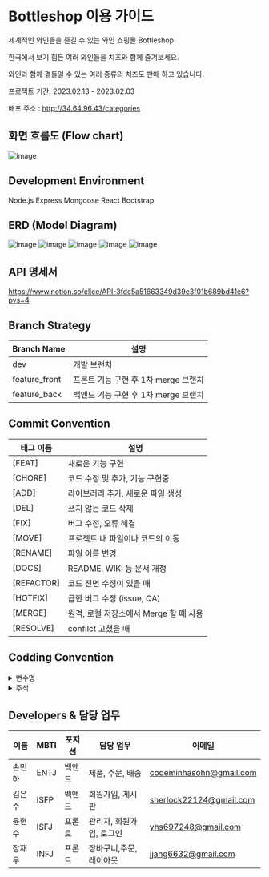 # Bottleshop 이용 가이드

세계적인 와인들을 즐길 수 있는 와인 쇼핑몰 Bottleshop

한국에서 보기 힘든 여러 와인들을 치즈와 함께 즐겨보세요. 

와인과 함께 곁들일 수 있는 여러 종류의 치즈도 판매 하고 있습니다.

프로젝트 기간: 2023.02.13 - 2023.02.03 <br>

배포 주소 : http://34.64.96.43/categories

## 화면 흐름도 (Flow chart)
![image](https://user-images.githubusercontent.com/121041665/232260733-1724602f-195e-41ba-9576-15c3d7506d10.png)

## Development Environment
Node.js Express Mongoose React Bootstrap

## ERD (Model Diagram)
![image](https://user-images.githubusercontent.com/121041665/232260738-4c7e9811-675b-41fe-ae18-bfd129b6b32a.png)
![image](https://user-images.githubusercontent.com/121041665/232260739-3ef54a3d-1337-48d0-84d1-6716b35597eb.png)
![image](https://user-images.githubusercontent.com/121041665/232260744-00f0e289-dbda-4135-944c-84bb45536072.png)
![image](https://user-images.githubusercontent.com/121041665/232260751-19d8ab37-8d8b-4b32-a2d2-ea4aff7e039a.png)
![image](https://user-images.githubusercontent.com/121041665/232260757-1ad63008-a786-4075-811a-14b815398ced.png)


## API 명세서
https://www.notion.so/elice/API-3fdc5a51663349d39e3f01b689bd41e6?pvs=4

## Branch Strategy
| Branch Name   | 설명                       |
|---------------|--------------------------|
| dev           | 개발 브랜치                   |
| feature_front | 프론트 기능 구현 후 1차 merge 브랜치 |
| feature_back  | 백앤드 기능 구현 후 1차 merge 브랜치 |

## Commit Convention      
| 태그 이름 | 설명 |
| --- | --- |
| [FEAT] | 새로운 기능 구현 |
| [CHORE] | 코드 수정 및 추가, 기능 구현중 |
| [ADD] | 라이브러리 추가, 새로운 파일 생성 |
| [DEL] | 쓰지 않는 코드 삭제 |
| [FIX] | 버그 수정, 오류 해결 |
| [MOVE] | 프로젝트 내 파일이나 코드의 이동 |
| [RENAME] | 파일 이름 변경 |
| [DOCS] | README, WIKI 등 문서 개정 |
| [REFACTOR] | 코드 전면 수정이 있을 때 |
| [HOTFIX] | 급한 버그 수정 (issue, QA) |
| [MERGE] | 원격, 로컬 저장소에서 Merge 할 때 사용 |
| [RESOLVE] | confilct 고쳤을 때 |

## Codding Convention
<details>
<summary>변수명</summary>
<div markdown="1"> 
      
- 변수명은 항상 Carmel Case 사용 <br>
- 함수의 경우 동사+명사 사용<br>
    - ex) getInformation()<br>
- flag 변수는 조동사 + flag 종류로 구성 ([flag 변수란?](https://m.blog.naver.com/scyan2011/221610951335))<br>
    - ex) isNum<br>
- 약어는 되도록 사용하지 않는다.
</div>
</details>

<details>
<summary>주석</summary>
<div markdown="1">   
    
- 한 줄 주석은 `//`를 사용한다.<br>
- 그 이상은 `/** */`를 사용한다.
</div>
</details>

## Developers & 담당 업무
| 이름 | MBTI | 포지션 | 담당 업무 | 이메일 |
| --- | --- | --- | --- | --- |
| 손민하 | ENTJ | 백앤드 | 제품, 주문, 배송 | codeminhasohn@gmail.com |
| 김은주 | ISFP | 백앤드 | 회원가입, 게시판 | sherlock22124@gmail.com |
| 윤현수 | ISFJ | 프론트 | 관리자, 회원가입, 로그인  | yhs697248@gmail.com |
| 장재우 | INFJ | 프론트 | 장바구니,주문,레이아웃 | jjang6632@gmail.com |

